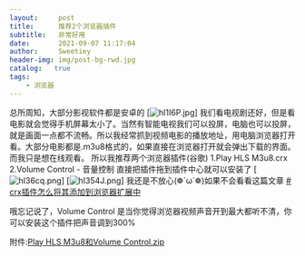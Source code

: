 ```yaml
---
layout:     post
title:      推荐2个浏览器插件
subtitle:   非常好用
date:       2021-09-07 11:17:04
author:     Sweetiey
header-img: img/post-bg-rwd.jpg
catalog:   true
tags:
    - 浏览器
---
```

   总所周知，大部分影视软件都是安卓的
[![hI1I6P.jpg](https://z3.ax1x.com/2021/09/07/hI1I6P.jpg)]
      我们看电视剧还好，但是看电影就会觉得手机屏幕太小了。当然有智能电视我们可以投屏，电脑也可以投屏，就是画面一点都不流畅。所以我经常抓到视频电影的播放地址，用电脑浏览器打开看。大部分电影都是.m3u8格式的，如果直接在浏览器打开就会弹出下载的界面。而我只是想在线观看。
所以我推荐两个浏览器插件(谷歌)
1.Play HLS M3u8.crx
2.Volume Control - 音量控制
直接把插件拖到插件中心就可以安装了
[![hI36cq.png](https://z3.ax1x.com/2021/09/07/hI36cq.png)]
[![hI354J.png](https://z3.ax1x.com/2021/09/07/hI354J.png)]
我还是不放心(❁´ω`❁)如果不会看看这篇文章
[# crx插件怎么将其添加到浏览器扩展中](https://blog.csdn.net/itcsdn_/article/details/109426619)

哦忘记说了，Volume Control 是当你觉得浏览器视频声音开到最大都听不清，你可以安装这个插件把声音调到300%

附件:[Play HLS M3u8和Volume Control.zip](https://tz6.lanzoui.com/iSo0utpo0yh)
